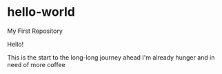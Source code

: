 # hello-world
My First Repository

Hello!

This is the start to the long-long journey ahead
I'm already hunger and in need of more coffee
